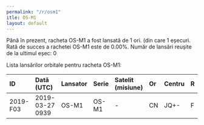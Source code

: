 ```yaml
---
permalink: "/r/osm1"
itle: OS-M1
layout: default
---
```


Până în prezent, racheta OS-M1 a fost lansată de 1 ori.
(din care 1 eșecuri.
Rată de succes a rachetei OS-M1 este de 0.00%.
Număr de lansări reușite de la ultimul eșec: 0

Lista lansărilor orbitale pentru racheta OS-M1:


| ID       | Dată (UTC)      | Lansator   | Serie   | Satelit (misiune)   | Or   | Centru   | R   |
|:---------|:----------------|:-----------|:--------|:--------------------|:-----|:---------|:----|
| 2019-F03 | 2019-03-27 0939 | OS-M1      | OS-M1   | -                   | CN   | JQ+-     | F   |

